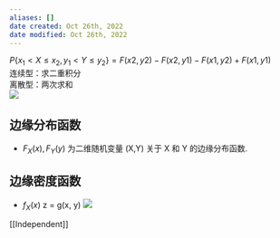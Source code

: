 ```yaml
---
aliases: []
date created: Oct 26th, 2022
date modified: Oct 26th, 2022
---
```

$P\{x_{1} < X \leq x_{2}, y_{1} < Y \leq y_{2}\} = F(x2,y2)-F(x2,y1)-F(x1,y2)+F(x1,y1)$  
连续型：求二重积分  
离散型：两次求和  
![](https://img.ynchen.me/2022/10/94cf83b310b1cf75235f5f80a5f5d52f.webp)

## 边缘分布函数
- $F_{X}(x), F_{Y}(y)$ 为二维随机变量 (X,Y) 关于 X 和 Y 的边缘分布函数.

## 边缘密度函数
- $f_X(x)$
z = g(x, y)
![](https://img.ynchen.me/2022/11/4712d896cc05d0d62bba9737fe94d0c1.webp)


[[Independent]]
